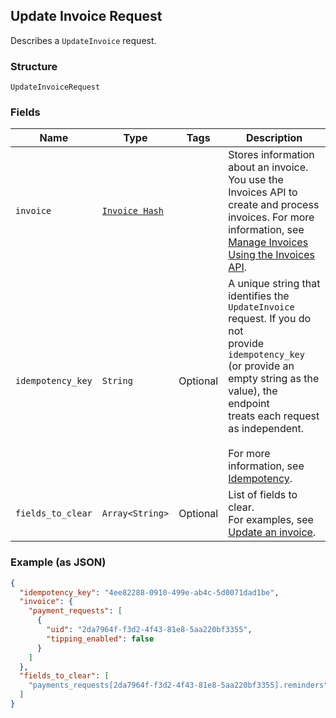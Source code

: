 ## Update Invoice Request

Describes a `UpdateInvoice` request.

### Structure

`UpdateInvoiceRequest`

### Fields

| Name | Type | Tags | Description |
|  --- | --- | --- | --- |
| `invoice` | [`Invoice Hash`](/doc/models/invoice.md) |  | Stores information about an invoice. You use the Invoices API to create and process<br>invoices. For more information, see [Manage Invoices Using the Invoices API](https://developer.squareup.com/docs/docs/invoices-api/overview). |
| `idempotency_key` | `String` | Optional | A unique string that identifies the `UpdateInvoice` request. If you do not<br>provide `idempotency_key` (or provide an empty string as the value), the endpoint<br>treats each request as independent.<br><br>For more information, see [Idempotency](https://developer.squareup.com/docs/docs/working-with-apis/idempotency). |
| `fields_to_clear` | `Array<String>` | Optional | List of fields to clear.<br>For examples, see [Update an invoice](https://developer.squareup.com/docs/docs/invoices-api/overview#update-an-invoice). |

### Example (as JSON)

```json
{
  "idempotency_key": "4ee82288-0910-499e-ab4c-5d0071dad1be",
  "invoice": {
    "payment_requests": [
      {
        "uid": "2da7964f-f3d2-4f43-81e8-5aa220bf3355",
        "tipping_enabled": false
      }
    ]
  },
  "fields_to_clear": [
    "payments_requests[2da7964f-f3d2-4f43-81e8-5aa220bf3355].reminders"
  ]
}
```

